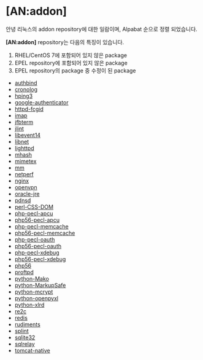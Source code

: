 # [AN:addon]

안녕 리눅스의 addon repository에 대한 일람이며, Alpabat 순으로 정렬 되었습니다.

**[AN:addon]** repository는 다음의 특징이 있습니다.

1. RHEL/CentOS 7에 포함되어 있지 않은 package
2. EPEL repository에 포함되어 있지 않은 package
3. EPEL repository의 package 중 수정이 된 package


 * [authbind](pkg-addon-authbind.md)
 * [cronolog](pkg-addon-cronolog.md)
 * [hping3](pkg-addon-hping3.md)
 * [google-authenticator](pkg-addon-google-authenticator.md)
 * [httpd-fcgid](pkg-addon-httpd-fcgid.md)
 * [imap](pkg-addon-imap.md)
 * [jfbterm](pkg-addon-jfbterm.md)
 * [jlint](pkg-addon-jlint.md)
 * [libevent14](pkg-addon-libevent14.md)
 * [libnet](pkg-addon-libnet.md)
 * [lighttpd](pkg-addon-lighttpd.md)
 * [mhash](pkg-addon-mhash.md)
 * [mimetex](pkg-addon-mimetex.md)
 * [mm](pkg-addon-mm.md)
 * [netperf](pkg-addon-netperf.md)
 * [nginx](pkg-addon-nginx.md)
 * [openvpn](pkg-addon-openvpn.md)
 * [oracle-jre](pkg-addon-oracle-jre.md)
 * [pdnsd](pkg-addon-pdnsd.md)
 * [perl-CSS-DOM](pkg-addon-perl-css-dom.md)
 * [php-pecl-apcu](pkg-addon-php-pecl-apcu.md)
 * [php56-pecl-apcu](pkg-addon-php56-pecl-apcu.md)
 * [php-pecl-memcache](pkg-addon-php-pecl-memcache.md)
 * [php56-pecl-memcache](pkg-addon-php56-pecl-memcache.md)
 * [php-pecl-oauth](pkg-addon-php-pecl-oauth.md)
 * [php56-pecl-oauth](pkg-addon-php56-pecl-oauth.md)
 * [php-pecl-xdebug](pkg-addon-php-pecl-xdebug.md)
 * [php56-pecl-xdebug](pkg-addon-php56-pecl-xdebug.md)
 * [php56](pkg-addon-php56.md)
 * [proftpd](pkg-addon-proftpd.md)
 * [python-Mako](pkg-addon-python-mako.md)
 * [python-MarkupSafe](pkg-addon-python-markupsafe.md)
 * [python-mcrypt](pkg-addon-python-mcrypt.md)
 * [python-openpyxl](pkg-addon-python-openpyxl.md)
 * [python-xlrd](pkg-addon-python-xlrd.md)
 * [re2c](pkg-addon-re2c.md)
 * [redis](pkg-addon-redis.md)
 * [rudiments](pkg-addon-rudiments.md)
 * [splint](pkg-addon-splint.md)
 * [sqlite32](pkg-addon-sqlite32.md)
 * [sqlrelay](pkg-addon-sqlrelay.md)
 * [tomcat-native](pkg-addon-tomcat-native.md)